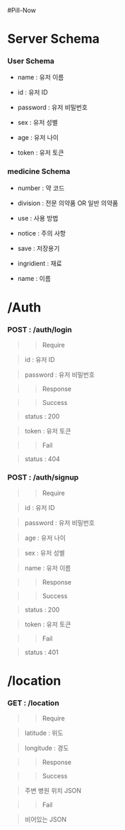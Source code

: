 #Pill-Now

# Server Schema

### User Schema

- name : 유저 이름

- id : 유저 ID

- password : 유저 비밀번호

- sex : 유저 성별

- age : 유저 나이

- token : 유저 토큰

### medicine Schema

- number : 약 코드

- division : 전문 의약품 OR 일반 의약품

- use : 사용 방법

- notice : 주의 사항

- save : 저장용기

- ingridient : 재료

- name : 이름

# /Auth 

### POST : /auth/login

>> Require 

> id : 유저 ID

> password : 유저 비밀번호

>> Response

>> Success 

> status : 200

> token : 유저 토큰

>> Fail

> status : 404

### POST : /auth/signup

>> Require

> id : 유저 ID

> password : 유저 비밀번호

> age : 유저 나이

> sex : 유저 성별

> name : 유저 이름

>> Response

>> Success 

> status : 200

> token : 유저 토큰

>> Fail

> status : 401

# /location

### GET : /location

>> Require

> latitude : 위도

> longitude : 경도

>> Response

>> Success

> 주변 병원 위치 JSON

>> Fail

> 비어있는 JSON
